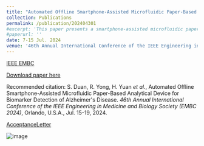 ```yaml
---
title: "Automated Offline Smartphone-Assisted Microfluidic Paper-Based Analytical Device for Biomarker Detection of Alzheimer’s Disease"
collection: Publications
permalink: /publication/202404301
#excerpt: 'This paper presents a smartphone-assisted microfluidic paper-based analytical device (μPAD), which was applied to detect Alzheimer’s disease biomarkers, especially in resource-limited regions. This device implements deep learning (DL)-assisted offline smartphone detection, eliminating the requirement for large computing devices and cloud computing power. In addition, a smartphone-controlled rotary valve enables a fully automated colorimetric enzyme-linked immunosorbent assay (c-ELISA) on μPADs. It reduces detection errors caused by human operation and further increases the accuracy of μPAD c-ELISA. We realized a sandwich c-ELISA targeting β-amyloid peptide 1-42 (Aβ 1-42) in artificial plasma, and our device provided a detection limit of 15.07 pg/mL. We collected 750 images for the training of the DL YOLOv5 model. The training accuracy is 88.5%, which is 11.83% higher than the traditional curve-fitting result analysis method. Utilizing the YOLOv5 model with the NCNN framework facilitated offline detection directly on the smartphone. Furthermore, we developed a smartphone application to operate the experimental process, realizing user-friendly rapid sample detection.'
#paperurl: ''
date: 7-15 Jul. 2024
venue: '46th Annual International Conference of the IEEE Engineering in Medicine and Biology Society (EMBC)'
---
```


[IEEE EMBC](https://embc.embs.org/2024/)

[Download paper here]()

Recommended citation: S. Duan, R. Yong, H. Yuan _et al._, Automated Offline Smartphone-Assisted Microfluidic Paper-Based Analytical Device for Biomarker Detection of Alzheimer's Disease. _46th Annual International Conference of the IEEE Engineering in Medicine and Biology Society (EMBC 2024)_, Orlando, U.S.A., Jul. 15-19, 2024.

[AcceptanceLetter](https://github.com/RuiqiYong/RuiqiYong.github.io/blob/master/_publications/EMBC%20invitation%20letter_Sixuan%20Duan.pdf)

![image](https://github.com/EnderHangYuan/EnderHangYuan.github.io/assets/98693538/1a0020ce-113e-4514-9b9c-ea0cbfc2ba3b)

